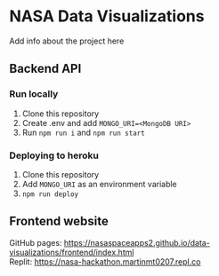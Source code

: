 # NASA Data Visualizations

Add info about the project here

## Backend API

### Run locally
1. Clone this repository
2. Create .env and add `MONGO_URI=<MongoDB URI>`
3. Run `npm run i` and `npm run start`

### Deploying to heroku
1. Clone this repository
2. Add `MONGO_URI` as an environment variable
3. `npm run deploy`

## Frontend website

GitHub pages: https://nasaspaceapps2.github.io/data-visualizations/frontend/index.html<br>
Replit: https://nasa-hackathon.martinmt0207.repl.co<br>
